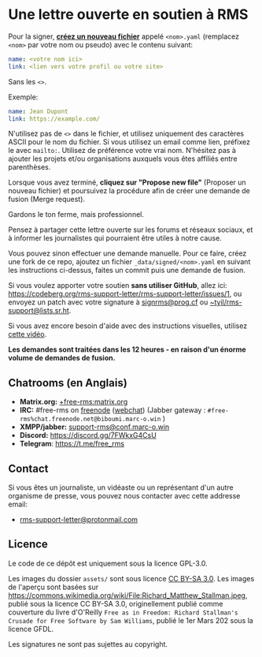# Une lettre ouverte en soutien à RMS

Pour la signer, **[créez un nouveau fichier](https://github.com/rms-support-letter/rms-support-letter.github.io/new/master/_data/signed)** appelé `<nom>.yaml` (remplacez `<nom>` par votre nom ou pseudo) avec le contenu suivant:

```yaml
name: <votre nom ici>
link: <lien vers votre profil ou votre site>
```

Sans les `<>`.

Exemple:
```yaml
name: Jean Dupont
link: https://example.com/
```

N'utilisez pas de `<>` dans le fichier, et utilisez uniquement des caractères ASCII pour le nom du fichier.
Si vous utilisez un email comme lien, préfixez le avec `mailto:`.
Utilisez de préférence votre vrai nom. N'hésitez pas à ajouter les projets et/ou organisations auxquels vous êtes affiliés entre parenthèses.

Lorsque vous avez terminé, **cliquez sur "Propose new file"** (Proposer un nouveau fichier) et poursuivez la procédure afin de créer une demande de fusion (Merge request).

Gardons le ton ferme, mais professionnel.

Pensez à partager cette lettre ouverte sur les forums et réseaux sociaux, et à informer les journalistes qui pourraient être utiles à notre cause.

Vous pouvez sinon effectuer une demande manuelle. Pour ce faire, créez une fork de ce repo, ajoutez un fichier `_data/signed/<nom>.yaml` en suivant les instructions ci-dessus, faites un commit puis une demande de fusion.

Si vous voulez apporter votre soutien **sans utiliser GitHub**, allez ici: https://codeberg.org/rms-support-letter/rms-support-letter/issues/1, ou envoyez un patch avec votre signature à [signrms@prog.cf](mailto:signrms@prog.cf) ou [~tyil/rms-support@lists.sr.ht](mailto:~tyil/rms-support@lists.sr.ht).

Si vous avez encore besoin d'aide avec des instructions visuelles, utilisez [cette vidéo](https://invidious.snopyta.org/watch?v=1lz5S5oS8CU).

**Les demandes sont traitées dans les 12 heures - en raison d'un énorme volume de demandes de fusion.**

## Chatrooms (en Anglais)
- **Matrix.org:** [+free-rms:matrix.org](https://matrix.to/#/+free-rms:matrix.org)
- **IRC:** #free-rms on [freenode](https://freenode.net) ([webchat](https://kiwiirc.com/client/irc.freenode.net/#free-rms)) (Jabber gateway : `#free-rms%chat.freenode.net@biboumi.marc-o.win` )
- **XMPP/jabber:** [support-rms@conf.marc-o.win](xmpp:support-rms@conf.marc-o.win?join)
- **Discord:** https://discord.gg/7FWkxG4CsU
- **Telegram**: https://t.me/free_rms

## Contact

Si vous êtes un journaliste, un vidéaste ou un représentant d'un autre organisme de presse, vous pouvez nous contacter avec cette addresse email:

* [rms-support-letter@protonmail.com](mailto:rms-support-letter@protonmail.com)

## Licence

Le code de ce dépôt est uniquement sous la licence GPL-3.0.

Les images du dossier `assets/` sont sous licence [CC BY-SA 3.0](https://creativecommons.org/licenses/by-sa/3.0/legalcode). Les images de l'aperçu sont basées sur https://commons.wikimedia.org/wiki/File:Richard_Matthew_Stallman.jpeg, publié sous la licence CC BY-SA 3.0, originellement publié comme couverture du livre d'O'Reilly `Free as in Freedom: Richard Stallman's Crusade for Free Software by Sam Williams`, publié le 1er Mars 202 sous la licence GFDL.

Les signatures ne sont pas sujettes au copyright.
